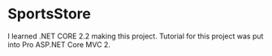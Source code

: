 ﻿# SportsStore
 
 I learned .NET CORE 2.2 making this project. Tutorial for this project was put into Pro ASP.NET Core MVC 2.
